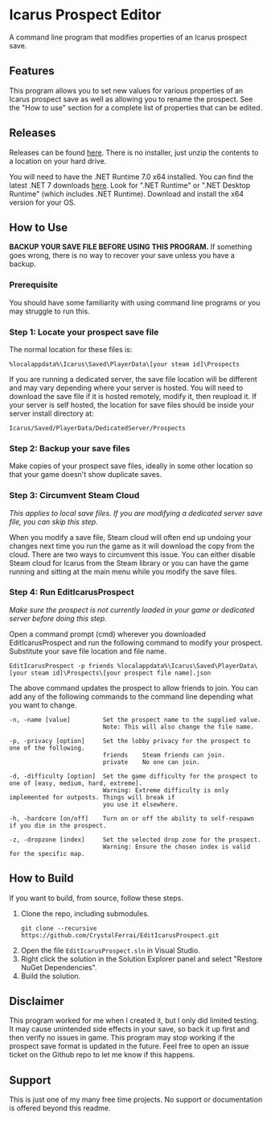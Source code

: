# Icarus Prospect Editor

A command line program that modifies properties of an Icarus prospect save.

## Features

This program allows you to set new values for various properties of an Icarus prospect save as well as allowing you to rename the prospect. See the "How to use" section for a complete list of properties that can be edited.

## Releases

Releases can be found [here](https://github.com/CrystalFerrai/EditIcarusProspect/releases). There is no installer, just unzip the contents to a location on your hard drive.

You will need to have the .NET Runtime 7.0 x64 installed. You can find the latest .NET 7 downloads [here](https://dotnet.microsoft.com/en-us/download/dotnet/7.0). Look for ".NET Runtime" or ".NET Desktop Runtime" (which includes .NET Runtime). Download and install the x64 version for your OS.

## How to Use

**BACKUP YOUR SAVE FILE BEFORE USING THIS PROGRAM.** If something goes wrong, there is no way to recover your save unless you have a backup.

### Prerequisite
You should have some familiarity with using command line programs or you may struggle to run this.

### Step 1: Locate your prospect save file
The normal location for these files is:
```
%localappdata%\Icarus\Saved\PlayerData\[your steam id]\Prospects
```

If you are running a dedicated server, the save file location will be different and may vary depending where your server is hosted. You will need to download the save file if it is hosted remotely, modify it, then reupload it. If your server is self hosted, the location for save files should be inside your server install directory at:
```
Icarus/Saved/PlayerData/DedicatedServer/Prospects
```

### Step 2: Backup your save files
Make copies of your prospect save files, ideally in some other location so that your game doesn't show duplicate saves.

### Step 3: Circumvent Steam Cloud
_This applies to local save files. If you are modifying a dedicated server save file, you can skip this step._

When you modify a save file, Steam cloud will often end up undoing your changes next time you run the game as it will download the copy from the cloud. There are two ways to circumvent this issue. You can either disable Steam cloud for Icarus from the Steam library or you can have the game running and sitting at the main menu while you modify the save files.

### Step 4: Run EditIcarusProspect
_Make sure the prospect is not currently loaded in your game or dedicated server before doing this step._

Open a command prompt (cmd) wherever you downloaded EditIcarusProspect and run the following command to modify your prospect. Substitute your save file location and file name.
```
EditIcarusProspect -p friends %localappdata%\Icarus\Saved\PlayerData\[your steam id]\Prospects\[your prospect file name].json
```

The above command updates the prospect to allow friends to join. You can add any of the following commands to the command line depending what you want to change.
```
-n, -name [value]         Set the prospect name to the supplied value.
						  Note: This will also change the file name.

-p, -privacy [option]     Set the lobby privacy for the prospect to one of the following.
						  friends    Steam friends can join.
						  private    No one can join.

-d, -difficulty [option]  Set the game difficulty for the prospect to one of [easy, medium, hard, extreme].
						  Warning: Extreme difficulty is only implemented for outposts. Things will break if
						  you use it elsewhere.

-h, -hardcore [on/off]    Turn on or off the ability to self-respawn if you die in the prospect.

-z, -dropzone [index]     Set the selected drop zone for the prospect.
						  Warning: Ensure the chosen index is valid for the specific map.
```

## How to Build

If you want to build, from source, follow these steps.
1. Clone the repo, including submodules.
    ```
    git clone --recursive https://github.com/CrystalFerrai/EditIcarusProspect.git
    ```
2. Open the file `EditIcarusProspect.sln` in Visual Studio.
3. Right click the solution in the Solution Explorer panel and select "Restore NuGet Dependencies".
4. Build the solution.

## Disclaimer

This program worked for me when I created it, but I only did limited testing. It may cause unintended side effects in your save, so back it up first and then verify no issues in game. This program may stop working if the prospect save format is updated in the future. Feel free to open an issue ticket on the Github repo to let me know if this happens.

## Support

This is just one of my many free time projects. No support or documentation is offered beyond this readme.
